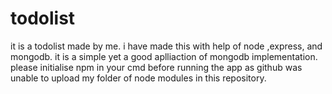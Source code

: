 # todolist
it is a todolist made by me.
i have made this with help of node ,express, and mongodb.
it is a simple yet a good aplliaction of mongodb implementation.
please initialise npm in your cmd before running the app as github was unable to upload my folder of node modules in this repository.
